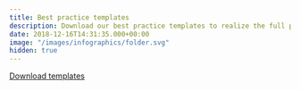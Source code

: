```yaml
---
title: Best practice templates
description: Download our best practice templates to realize the full potential within strategic sourcing 
date: 2018-12-16T14:31:35.000+00:00
image: "/images/infographics/folder.svg"
hidden: true
---
```

<a href="/en/ignite-academy/maler" class="btn btn-primary green btn-lg">Download templates</a>